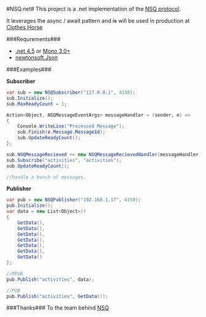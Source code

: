 #NSQ.net#
This project is a .net implementation of the [NSQ protocol](https://github.com/bitly/nsq/blob/master/docs/protocol.md).

It leverages the async / await pattern and ~~is~~ will be used in production at [Clothes Horse](https://www.clotheshor.se)

###Requrements###
* [.net 4.5](http://www.microsoft.com/visualstudio/eng/downloads#d-net-45) or [Mono 3.0+](http://www.mono-project.com/Release_Notes_Mono_3.0#New_in_Mono_3.0.10)
* [newtonsoft.Json](http://json.codeplex.com/)


###Examples###

**Subscriber**
```C#
var sub = new NSQSubscriber("127.0.0.1", 4150);
sub.Initialize();
sub.MaxReadyCount = 1;

Action<Object, NSQMessageEventArgs> messageHandler = (sender, e) =>
{
    Console.WriteLine("Processed Message");
    sub.Finish(e.Message.MessageId);
    sub.UpdateReadyCount();
};

sub.NSQMessageRecieved += new NSQMessageRecievedHandler(messageHandler);
sub.Subscribe("activities", "activities");
sub.UpdateReadyCount();

//handle a bunch of messages.
```

**Publisher**
```C#
var pub = new NSQPublisher("192.168.1.17", 4150);
pub.Initialize();
var data = new List<Object>()
{   
    GetData(),
    GetData(),
    GetData(),
    GetData(),
    GetData(),
    GetData(),
    GetData()
};

//MPUB
pub.Publish("activities", data);

//PUB
pub.Publish("activities", GetData());
```

###Thanks###
To the team behind [NSQ](https://github.com/bitly/nsq)
